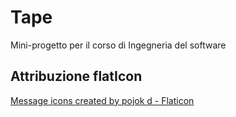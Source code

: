 # Tape
Mini-progetto per il corso di Ingegneria del software

## Attribuzione flatIcon
<a href="https://www.flaticon.com/free-icons/message" title="message icons">Message icons created by pojok d - Flaticon</a>
